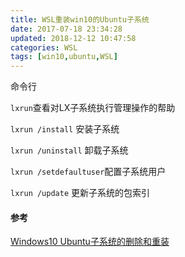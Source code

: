```yaml
---
title: WSL重装win10的Ubuntu子系统
date: 2017-07-18 23:34:28
updated: 2018-12-12 10:47:58categories: WSL
tags: [win10,ubuntu,WSL]
---
```


命令行

`lxrun`查看对LX子系统执行管理操作的帮助

`lxrun /install` 安装子系统

`lxrun /uninstall` 卸载子系统

`lxrun /setdefaultuser`配置子系统用户

`lxrun /update` 更新子系统的包索引

#### 参考

[Windows10 Ubuntu子系统的删除和重装](http://www.linuxdiyf.com/linux/24338.html)